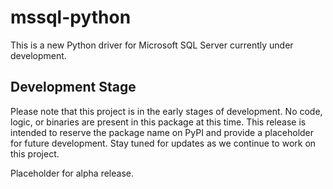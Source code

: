 # mssql-python

This is a new Python driver for Microsoft SQL Server currently under development.

## Development Stage

Please note that this project is in the early stages of development. No code, logic, or binaries are present in this package at this time. This release is intended to reserve the package name on PyPI and provide a placeholder for future development. Stay tuned for updates as we continue to work on this project.

Placeholder for alpha release.